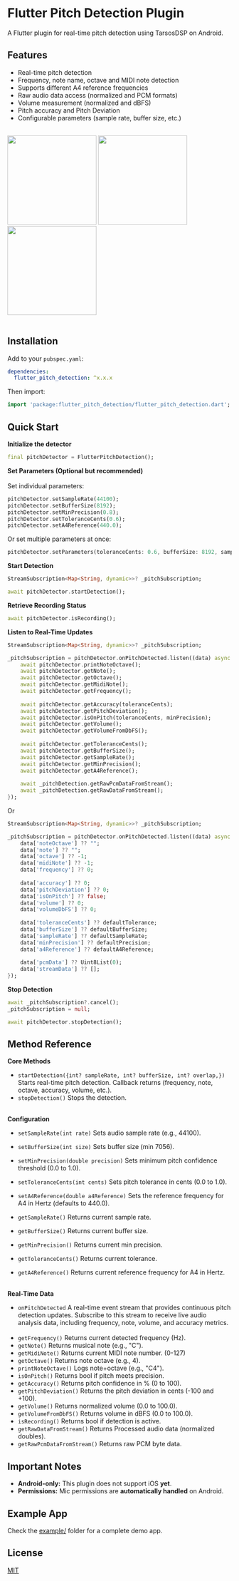 # Flutter Pitch Detection Plugin

A Flutter plugin for real-time pitch detection using TarsosDSP on Android.

## Features

- Real-time pitch detection
- Frequency, note name, octave and MIDI note detection
- Supports different A4 reference frequencies
- Raw audio data access (normalized and PCM formats)
- Volume measurement (normalized and dBFS)
- Pitch accuracy and Pitch Deviation
- Configurable parameters (sample rate, buffer size, etc.)
  <br><br>

<img src="https://github.com/user-attachments/assets/90c70e6b-7ce2-4a15-bd94-16b99287b03b" width="200">
<img src="https://github.com/user-attachments/assets/01f94304-1f4f-44a0-9f89-984262b0fa0b" width="200">
<img src="https://github.com/user-attachments/assets/8d52ba3d-456a-4d21-a05c-4a4a5d645a01" width="200"> <br><br>

## Installation

Add to your `pubspec.yaml`:

```yaml
dependencies:
  flutter_pitch_detection: ^x.x.x
```

Then import:

```dart
import 'package:flutter_pitch_detection/flutter_pitch_detection.dart';
```

## Quick Start

**Initialize the detector**
```dart
final pitchDetector = FlutterPitchDetection(); 
```

**Set Parameters (Optional but recommended)**
<br><br>
Set individual parameters:
```dart
pitchDetector.setSampleRate(44100);
pitchDetector.setBufferSize(8192);
pitchDetector.setMinPrecision(0.8);
pitchDetector.setToleranceCents(0.6);
pitchDetector.setA4Reference(440.0);
```

Or set multiple parameters at once:
```dart
pitchDetector.setParameters(toleranceCents: 0.6, bufferSize: 8192, sampleRate: 44100, minPrecision: 0.7, a4Reference: 440.0);
```

**Start Detection**
```dart
StreamSubscription<Map<String, dynamic>>? _pitchSubscription;

await pitchDetector.startDetection();
```

**Retrieve Recording Status**
```dart
await pitchDetector.isRecording();
```

**Listen to Real-Time Updates**
```dart
StreamSubscription<Map<String, dynamic>>? _pitchSubscription;

_pitchSubscription = pitchDetector.onPitchDetected.listen((data) async {
    await pitchDetector.printNoteOctave();
    await pitchDetector.getNote();
    await pitchDetector.getOctave();
    await pitchDetector.getMidiNote();
    await pitchDetector.getFrequency();
    
    await pitchDetector.getAccuracy(toleranceCents);
    await pitchDetector.getPitchDeviation();
    await pitchDetector.isOnPitch(toleranceCents, minPrecision);
    await pitchDetector.getVolume();
    await pitchDetector.getVolumeFromDbFS();
    
    await pitchDetector.getToleranceCents();
    await pitchDetector.getBufferSize();
    await pitchDetector.getSampleRate();
    await pitchDetector.getMinPrecision();
    await pitchDetector.getA4Reference();
    
    await _pitchDetection.getRawPcmDataFromStream();
    await _pitchDetection.getRawDataFromStream();
});    
```
Or
```dart
StreamSubscription<Map<String, dynamic>>? _pitchSubscription;

_pitchSubscription = pitchDetector.onPitchDetected.listen((data) async {
    data['noteOctave'] ?? "";
    data['note'] ?? "";
    data['octave'] ?? -1;
    data['midiNote'] ?? -1;
    data['frequency'] ?? 0;
    
    data['accuracy'] ?? 0;
    data['pitchDeviation'] ?? 0;
    data['isOnPitch'] ?? false;
    data['volume'] ?? 0;
    data['volumeDbFS'] ?? 0;
    
    data['toleranceCents'] ?? defaultTolerance;
    data['bufferSize'] ?? defaultBufferSize;
    data['sampleRate'] ?? defaultSampleRate;
    data['minPrecision'] ?? defaultPrecision;
    data['a4Reference'] ?? defaultA4Reference;
    
    data['pcmData'] ?? Uint8List(0);
    data['streamData'] ?? [];
});
```

**Stop Detection**
```dart
await _pitchSubscription?.cancel();
_pitchSubscription = null;

await pitchDetector.stopDetection();
```

## Method Reference

**Core Methods** <br>
- `startDetection({int? sampleRate, int? bufferSize, int? overlap,})`	Starts real-time pitch detection. Callback returns (frequency, note, octave, accuracy, volume, etc.). <br>
- `stopDetection()`	Stops the detection. <br><br>

**Configuration** <br>
- `setSampleRate(int rate)`	Sets audio sample rate (e.g., 44100). <br>
- `setBufferSize(int size)`	Sets buffer size (min 7056). <br>
- `setMinPrecision(double precision)`	Sets minimum pitch confidence threshold (0.0 to 1.0). <br>
- `setToleranceCents(int cents)`	Sets pitch tolerance in cents (0.0 to 1.0). <br>
- `setA4Reference(double a4Reference)`	Sets the reference frequency for A4 in Hertz (defaults to 440.0). <br>

- `getSampleRate()`	Returns current sample rate. <br>
- `getBufferSize()`	Returns current buffer size. <br>
- `getMinPrecision()`	Returns current min precision. <br>
- `getToleranceCents()`	Returns current tolerance. <br>
- `getA4Reference()`	Returns current reference frequency for A4 in Hertz. <br><br>

**Real-Time Data** <br>
- `onPitchDetected` A real-time event stream that provides continuous pitch detection updates. Subscribe to this stream to receive live audio analysis data, including frequency, note, volume, and accuracy metrics. <br><br>
- `getFrequency()`	Returns current detected frequency (Hz). <br>
- `getNote()`	Returns musical note (e.g., "C"). <br>
- `getMidiNote()` Returns current MIDI note number. (0-127) <br>
- `getOctave()`	Returns note octave (e.g., 4). <br>
- `printNoteOctave()`	Logs note+octave (e.g., "C4"). <br>
- `isOnPitch()`	Returns bool if pitch meets precision. <br>
- `getAccuracy()`	Returns pitch confidence in % (0 to 100). <br>
- `getPitchDeviation()`	Returns the pitch deviation in cents (-100 and +100). <br>
- `getVolume()`	Returns normalized volume (0.0 to 100.0). <br>
- `getVolumeFromDbFS()`	Returns volume in dBFS (0.0 to 100.0). <br>
- `isRecording()`	Returns bool if detection is active. <br>
- `getRawDataFromStream()` Returns Processed audio data (normalized doubles). <br>
- `getRawPcmDataFromStream()` Returns raw PCM byte data. <br>

## Important Notes

- **Android-only:** This plugin does not support iOS **yet**. <br>
- **Permissions:** Mic permissions are **automatically handled** on Android. <br>

## Example App

Check the [example/](https://github.com/mattiolichiara/flutter_pitch_detection/tree/main/example) folder for a complete demo app.

## License

[MIT](https://github.com/mattiolichiara/flutter_pitch_detection/blob/main/LICENSE) 
